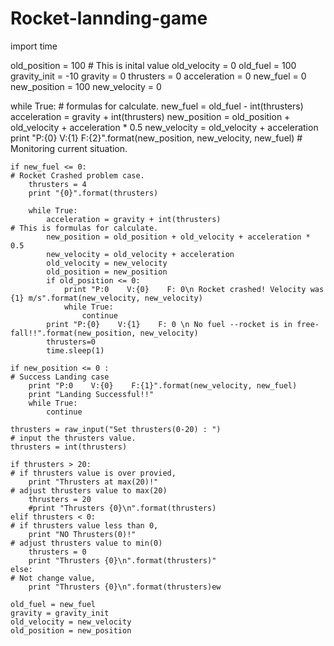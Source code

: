 # Rocket-lannding-game

import time

old_position = 100                                                                    # This is inital value
old_velocity = 0
old_fuel = 100
gravity_init = -10
gravity = 0
thrusters = 0
acceleration = 0
new_fuel = 0
new_position = 100
new_velocity = 0


while True:
    # formulas for calculate.
    new_fuel = old_fuel - int(thrusters)
    acceleration = gravity + int(thrusters)
    new_position = old_position + old_velocity + acceleration * 0.5
    new_velocity = old_velocity + acceleration
    print "P:{0}    V:{1}    F:{2}".format(new_position, new_velocity, new_fuel)       # Monitoring current situation.
    
    if new_fuel <= 0:                                                                  # Rocket Crashed problem case.
        thrusters = 4
        print "{0}".format(thrusters)
        
        while True:
            acceleration = gravity + int(thrusters)                                    # This is formulas for calculate.
            new_position = old_position + old_velocity + acceleration * 0.5
            new_velocity = old_velocity + acceleration
            old_velocity = new_velocity
            old_position = new_position
            if old_position <= 0:
                print "P:0    V:{0}    F: 0\n Rocket crashed! Velocity was {1} m/s".format(new_velocity, new_velocity)
                while True:
                    continue
            print "P:{0}    V:{1}    F: 0 \n No fuel --rocket is in free-fall!!".format(new_position, new_velocity)
            thrusters=0
            time.sleep(1)
            
    if new_position <= 0 :                                                          # Success Landing case
        print "P:0    V:{0}    F:{1}".format(new_velocity, new_fuel)
        print "Landing Successful!!"
        while True:
            continue

    thrusters = raw_input("Set thrusters(0-20) : ")                                 # input the thrusters value.
    thrusters = int(thrusters)

    if thrusters > 20:                                                              # if thrusters value is over provied,
        print "Thrusters at max(20)!"                                               # adjust thrusters value to max(20)
        thrusters = 20
        #print "Thrusters {0}\n".format(thrusters)
    elif thrusters < 0:                                                             # if thrusters value less than 0,
        print "NO Thrusters(0)!"                                                    # adjust thrusters value to min(0)
        thrusters = 0
        print "Thrusters {0}\n".format(thrusters)"
    else:                                                                           # Not change value,
        print "Thrusters {0}\n".format(thrusters)ew

    old_fuel = new_fuel                                                 
    gravity = gravity_init
    old_velocity = new_velocity
    old_position = new_position
